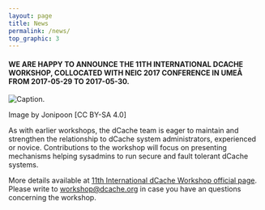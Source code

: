 ```yaml
---
layout: page
title: News
permalink: /news/
top_graphic: 3
---
```

#### WE ARE HAPPY TO ANNOUNCE THE 11TH INTERNATIONAL DCACHE WORKSHOP, COLLOCATED WITH NEIC 2017 CONFERENCE IN UMEÅ FROM 2017-05-29 TO 2017-05-30.

![Caption.](../images/Ume_collage.webp)

Image by Jonipoon [CC BY-SA 4.0]

As with earlier workshops, the dCache team is eager to maintain and strengthen the relationship to dCache system administrators, experienced or novice. Contributions to the workshop will focus on presenting mechanisms helping sysadmins to run secure and fault tolerant dCache systems.


More details available at [11th International dCache Workshop official page](http://neic2017.nordforsk.org/workshops/dcache/). Please write to workshop@dcache.org in case you have an questions concerning the workshop.

